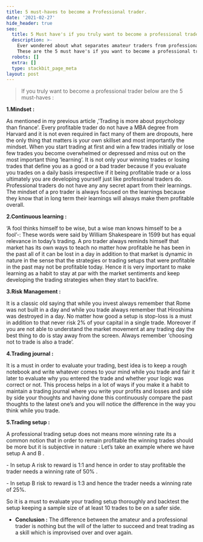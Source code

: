 ```yaml
---
title: 5 must-haves to become a Professional trader.
date: '2021-02-27'
hide_header: true
seo:
  title: 5 Must have's if you truly want to become a professional trader
  description: >-
    Ever wondered about what separates amateur traders from professional ones.
    These are the 5 must have's if you want to become a professional trader.
  robots: []
  extra: []
  type: stackbit_page_meta
layout: post
---
```

> If you truly want to become a professional trader below are the 5 must-haves :

**1.Mindset :**

As mentioned in my previous article ,'Trading is more about psychology than finance'.
Every profitable trader do not have a MBA degree from Harvard and it is not even required in fact
many of them are dropouts, here the only thing that matters is your own skillset and most
importantly the mindset. When you start trading at first and win a few trades initially or lose few
trades you become overwhelmed or depressed and miss out on the most important thing
‘learning’. It is not only your winning trades or losing trades that define you as a good or a bad
trader because if you evaluate you trades on a daily basis irrespective if it being profitable trade or
a loss ultimately you are developing yourself just like professional traders do. Professional traders
do not have any any secret apart from their learnings. The mindset of a pro trader is always
focused on the learnings because they know that in long term their learnings will always make
them profitable overall.

**2.Continuous learning :**

‘A fool thinks himself to be wise, but a wise man knows himself to be a fool’-: These words were
said by William Shakespeare in 1599 but has equal relevance in today’s trading. A pro trader
always reminds himself that market has its own ways to teach no matter how profitable he has
been in the past all of it can be lost in a day in addition to that market is dynamic in nature in the
sense that the strategies or trading setups that were profitable in the past may not be profitable
today. Hence it is very important to make learning as a habit to stay at par with the market
sentiments and keep developing the trading strategies when they start to backfire.

**3.Risk Management :**

It is a classic old saying that while you invest always remember that Rome was not built in a day and
while you trade always remember that Hiroshima was destroyed in a day. No matter how good a
setup is stop-loss is a must in addition to that never risk 2% of your capital in a single trade.
Moreover if you are not able to understand the market movement at any trading day the best
thing to do is stay away from the screen. Always remember ‘choosing not to trade is also a trade’.

**4.Trading journal :**

It is a must in order to evaluate your trading, best idea is to keep a rough notebook and write
whatever comes to your mind while you trade and fair it later to evaluate why you entered the trade
and whether your logic was correct or not. This process helps in a lot of ways if you make it a habit
to maintain a trading journal where you write your profits and losses and side by side your thoughts
and having done this continuously compare the past thoughts to the latest one’s and you will
notice the difference in the way you think while you trade.

**5.Trading setup :**

A professional trading setup does not means more winning rate its a common notion that in order
to remain profitable the winning trades should be more but it is subjective in nature : Let’s take an
example where we have setup A and B .

\- In setup A risk to reward is 1:1 and hence in order to stay profitable the trader needs a winning
rate of 50% .

\- In setup B risk to reward is 1:3 and hence the trader needs a winning rate of 25%.

So it is a must to evaluate your trading setup thoroughly and backtest the setup keeping a sample
size of at least 10 trades to be on a safer side.

*   **Conclusion :** The difference between the amateur and a professional trader is nothing but the will of the latter to succeed and treat trading as a skill which is improvised over and over again.
